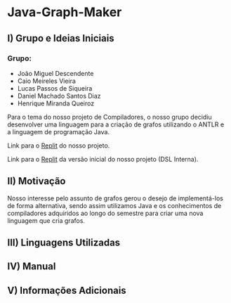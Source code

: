 # Java-Graph-Maker

## I) Grupo e Ideias Iniciais

### Grupo:
* João Miguel Descendente
* Caio Meireles Vieira
* Lucas Passos de Siqueira
* Daniel Machado Santos Diaz 
* Henrique Miranda Queiroz

Para o tema do nosso projeto de Compiladores, o nosso grupo decidiu desenvolver uma linguagem para a criação de grafos utilizando o ANTLR e a linguagem de programação Java.

Link para o [Replit](https://replit.com/@CaioVieira2/Projeto-ANTLR-Grafo) do nosso projeto.

Link para o [Replit](https://replit.com/@CaioVieira2/Projeto-de-DSL-Interno) da versão inicial do nosso projeto (DSL Interna).

## II) Motivação
Nosso interesse pelo assunto de grafos gerou  o desejo de implementá-los de forma alternativa, sendo assim utilizamos Java e os conhecimentos de compiladores adquiridos ao longo do semestre para criar uma nova linguagem que cria grafos.

## III) Linguagens Utilizadas

## IV) Manual

## V) Informações Adicionais
